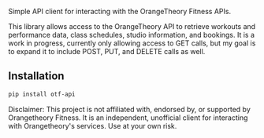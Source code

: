 Simple API client for interacting with the OrangeTheory Fitness APIs.


This library allows access to the OrangeTheory API to retrieve workouts and performance data, class schedules, studio information, and bookings. It is a work in progress, currently only allowing access to GET calls, but my goal is to expand it to include POST, PUT, and DELETE calls as well.

## Installation
```bash
pip install otf-api
```

Disclaimer:
This project is not affiliated with, endorsed by, or supported by Orangetheory Fitness. It is an independent, unofficial client for interacting with Orangetheory's services. Use at your own risk.
